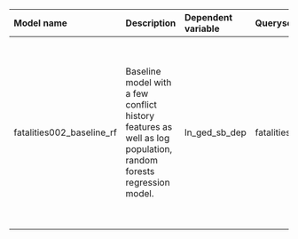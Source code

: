 | Model name                | Description                                                                                                     | Dependent variable   | Queryset               | Algorithm      | Long description                                                                                                                                                                                                                                                                                                                                                                                                                                                                                                                                                                                                                         | PCA   |
|:--------------------------|:----------------------------------------------------------------------------------------------------------------|:---------------------|:-----------------------|:---------------|:-----------------------------------------------------------------------------------------------------------------------------------------------------------------------------------------------------------------------------------------------------------------------------------------------------------------------------------------------------------------------------------------------------------------------------------------------------------------------------------------------------------------------------------------------------------------------------------------------------------------------------------------|:------|
| fatalities002_baseline_rf | Baseline model with a few conflict history features as well as log population, random forests regression model. | ln_ged_sb_dep        | fatalities002_baseline | XGBRFRegressor | A very simple model with only five data columns (each column representing one feature): The number of fatalities in the same country at $t-1$, three decay functions of time since there was at least five fatalities in a single month, for each of the UCDP conflict types -- state-based, one-sided, or non-state conflict -- and log population size (Hegre2020RP,Pettersson2021JPR).The features in the baseline are included in all the models described below. This ensures that all models in the ensemble provides at least moderately good predictions, while guaranteeing diversity in feature sets and modelling approaches. | False |